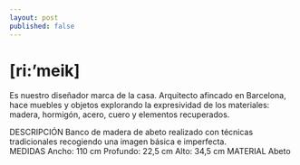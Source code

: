 ```yaml
---
layout: post
published: false
---
```


 # **[ri:’meik]**

Es nuestro diseñador marca de la casa. Arquitecto afincado en Barcelona, hace muebles y objetos explorando la expresividad de los materiales: madera, hormigón, acero, cuero y elementos recuperados.


DESCRIPCIÓN
Banco de madera de abeto realizado con técnicas tradicionales recogiendo  una imagen básica e imperfecta.								
MEDIDAS
Ancho: 110 cm Profundo: 22,5 cm Alto: 34,5 cm
MATERIAL
Abeto



